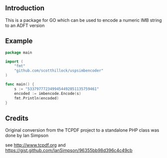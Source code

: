 ## Introduction ##

This is a package for GO which can be used to encode a numeric IMB string to an ADFT version

## Example ##

```go
package main

import (
	"fmt"
	"github.com/scotthillock/uspsimbencoder"
)

func main() {
	s := "5337977723499454492851135759461"
	encoded := imbencode.Encode(s)
	fmt.Println(encoded)
}
```

## Credits ##
Original conversion from the TCPDF project to a standalone PHP class was done by Ian Simpson

see http://www.tcpdf.org and https://gist.github.com/IanSimpson/96355bb98d396c4c49cb